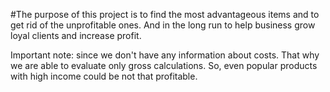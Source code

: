 #The purpose of this project is to find the most advantageous items and to get rid of the unprofitable ones. And in the long run to help business grow loyal clients and increase profit.

Important note: since we don't have any information about costs. That why we are able to evaluate only gross calculations. So, even popular products with high income could be not that profitable.
